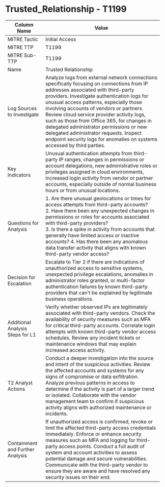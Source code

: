 # Trusted_Relationship - T1199

| Column Name | Value |
|-------------|-------|
| MITRE Tactic | Initial Access |
| MITRE TTP | T1199 |
| MITRE Sub-TTP | T1199 |
| Name | Trusted Relationship |
| Log Sources to Investigate | Analyze logs from external network connections specifically focusing on connections from IP addresses associated with third-party providers. Investigate authentication logs for unusual access patterns, especially those involving accounts of vendors or partners. Review cloud service provider activity logs, such as those from Office 365, for changes in delegated administrator permissions or new delegated administrator requests. Inspect endpoint security logs for anomalies on systems accessed by third parties. |
| Key Indicators | Unusual authentication attempts from third-party IP ranges, changes in permissions or account delegations, new administrative roles or privileges assigned in cloud environments, increased login activity from vendor or partner accounts, especially outside of normal business hours or from unusual locations. |
| Questions for Analysis | 1. Are there unusual geolocations or times for access attempts from third-party accounts?<br>2. Have there been any unexpected changes in permissions or roles for accounts associated with third-party providers?<br>3. Is there a spike in activity from accounts that generally have limited access or inactive accounts? 4. Has there been any anomalous data transfer activity that aligns with known third-party vendor access? |
| Decision for Escalation | Escalate to Tier 2 if there are indications of unauthorized access to sensitive systems, unexpected privilege escalations, anomalies in administrator roles granted, or multi-factor authentication failures by known third-party providers that can't be explained by legitimate business operations. |
| Additional Analysis Steps for L1 | Verify whether observed IPs are legitimately associated with third-party vendors. Check the availability of security measures such as MFA for critical third-party accounts. Correlate login attempts with known third-party vendor access schedules. Review any incident tickets or maintenance windows that may explain increased access activity. |
| T2 Analyst Actions | Conduct a deeper investigation into the source and intent of the suspicious activities. Review the affected accounts and systems for any signs of compromise or data exfiltration. Analyze previous patterns in access to determine if the activity is part of a larger trend or isolated. Collaborate with the vendor management team to confirm if suspicious activity aligns with authorized maintenance or incidents. |
| Containment and Further Analysis | If unauthorized access is confirmed, revoke or limit the affected third-party access credentials immediately. Enforce or enhance security measures such as MFA and logging for third-party access points. Conduct a full audit of system and account activities to assess potential damage and secure vulnerabilities. Communicate with the third-party vendor to ensure they are aware and have resolved any security issues on their end. |
